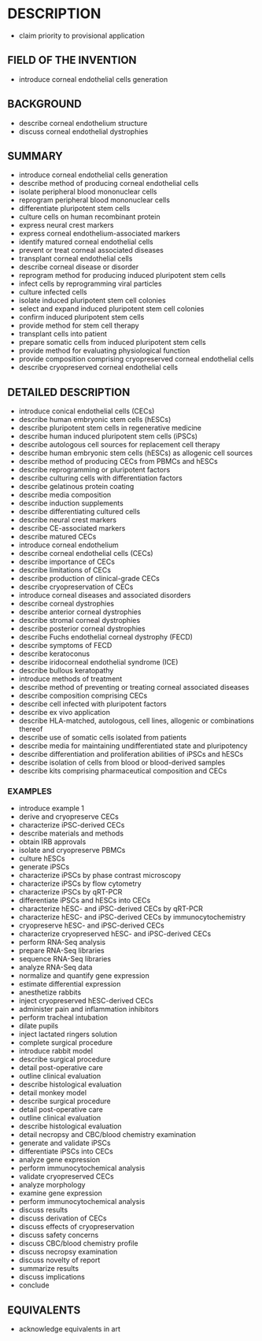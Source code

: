 # DESCRIPTION

- claim priority to provisional application

## FIELD OF THE INVENTION

- introduce corneal endothelial cells generation

## BACKGROUND

- describe corneal endothelium structure
- discuss corneal endothelial dystrophies

## SUMMARY

- introduce corneal endothelial cells generation
- describe method of producing corneal endothelial cells
- isolate peripheral blood mononuclear cells
- reprogram peripheral blood mononuclear cells
- differentiate pluripotent stem cells
- culture cells on human recombinant protein
- express neural crest markers
- express corneal endothelium-associated markers
- identify matured corneal endothelial cells
- prevent or treat corneal associated diseases
- transplant corneal endothelial cells
- describe corneal disease or disorder
- reprogram method for producing induced pluripotent stem cells
- infect cells by reprogramming viral particles
- culture infected cells
- isolate induced pluripotent stem cell colonies
- select and expand induced pluripotent stem cell colonies
- confirm induced pluripotent stem cells
- provide method for stem cell therapy
- transplant cells into patient
- prepare somatic cells from induced pluripotent stem cells
- provide method for evaluating physiological function
- provide composition comprising cryopreserved corneal endothelial cells
- describe cryopreserved corneal endothelial cells

## DETAILED DESCRIPTION

- introduce conical endothelial cells (CECs)
- describe human embryonic stem cells (hESCs)
- describe pluripotent stem cells in regenerative medicine
- describe human induced pluripotent stem cells (iPSCs)
- describe autologous cell sources for replacement cell therapy
- describe human embryonic stem cells (hESCs) as allogenic cell sources
- describe method of producing CECs from PBMCs and hESCs
- describe reprogramming or pluripotent factors
- describe culturing cells with differentiation factors
- describe gelatinous protein coating
- describe media composition
- describe induction supplements
- describe differentiating cultured cells
- describe neural crest markers
- describe CE-associated markers
- describe matured CECs
- introduce corneal endothelium
- describe corneal endothelial cells (CECs)
- describe importance of CECs
- describe limitations of CECs
- describe production of clinical-grade CECs
- describe cryopreservation of CECs
- introduce corneal diseases and associated disorders
- describe corneal dystrophies
- describe anterior corneal dystrophies
- describe stromal corneal dystrophies
- describe posterior corneal dystrophies
- describe Fuchs endothelial corneal dystrophy (FECD)
- describe symptoms of FECD
- describe keratoconus
- describe iridocorneal endothelial syndrome (ICE)
- describe bullous keratopathy
- introduce methods of treatment
- describe method of preventing or treating corneal associated diseases
- describe composition comprising CECs
- describe cell infected with pluripotent factors
- describe ex vivo application
- describe HLA-matched, autologous, cell lines, allogenic or combinations thereof
- describe use of somatic cells isolated from patients
- describe media for maintaining undifferentiated state and pluripotency
- describe differentiation and proliferation abilities of iPSCs and hESCs
- describe isolation of cells from blood or blood-derived samples
- describe kits comprising pharmaceutical composition and CECs

### EXAMPLES

- introduce example 1
- derive and cryopreserve CECs
- characterize iPSC-derived CECs
- describe materials and methods
- obtain IRB approvals
- isolate and cryopreserve PBMCs
- culture hESCs
- generate iPSCs
- characterize iPSCs by phase contrast microscopy
- characterize iPSCs by flow cytometry
- characterize iPSCs by qRT-PCR
- differentiate iPSCs and hESCs into CECs
- characterize hESC- and iPSC-derived CECs by qRT-PCR
- characterize hESC- and iPSC-derived CECs by immunocytochemistry
- cryopreserve hESC- and iPSC-derived CECs
- characterize cryopreserved hESC- and iPSC-derived CECs
- perform RNA-Seq analysis
- prepare RNA-Seq libraries
- sequence RNA-Seq libraries
- analyze RNA-Seq data
- normalize and quantify gene expression
- estimate differential expression
- anesthetize rabbits
- inject cryopreserved hESC-derived CECs
- administer pain and inflammation inhibitors
- perform tracheal intubation
- dilate pupils
- inject lactated ringers solution
- complete surgical procedure
- introduce rabbit model
- describe surgical procedure
- detail post-operative care
- outline clinical evaluation
- describe histological evaluation
- detail monkey model
- describe surgical procedure
- detail post-operative care
- outline clinical evaluation
- describe histological evaluation
- detail necropsy and CBC/blood chemistry examination
- generate and validate iPSCs
- differentiate iPSCs into CECs
- analyze gene expression
- perform immunocytochemical analysis
- validate cryopreserved CECs
- analyze morphology
- examine gene expression
- perform immunocytochemical analysis
- discuss results
- discuss derivation of CECs
- discuss effects of cryopreservation
- discuss safety concerns
- discuss CBC/blood chemistry profile
- discuss necropsy examination
- discuss novelty of report
- summarize results
- discuss implications
- conclude

## EQUIVALENTS

- acknowledge equivalents in art

